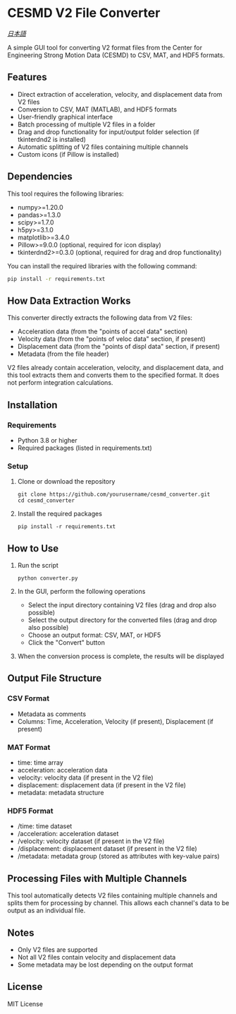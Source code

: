 # CESMD V2 File Converter

*[日本語](README_JP.md)*

A simple GUI tool for converting V2 format files from the Center for Engineering Strong Motion Data (CESMD) to CSV, MAT, and HDF5 formats.

## Features

- Direct extraction of acceleration, velocity, and displacement data from V2 files
- Conversion to CSV, MAT (MATLAB), and HDF5 formats
- User-friendly graphical interface
- Batch processing of multiple V2 files in a folder
- Drag and drop functionality for input/output folder selection (if tkinterdnd2 is installed)
- Automatic splitting of V2 files containing multiple channels
- Custom icons (if Pillow is installed)

## Dependencies

This tool requires the following libraries:

* numpy>=1.20.0
* pandas>=1.3.0
* scipy>=1.7.0
* h5py>=3.1.0
* matplotlib>=3.4.0
* Pillow>=9.0.0 (optional, required for icon display)
* tkinterdnd2>=0.3.0 (optional, required for drag and drop functionality)

You can install the required libraries with the following command:

```bash
pip install -r requirements.txt
```

## How Data Extraction Works

This converter directly extracts the following data from V2 files:

- Acceleration data (from the "points of accel data" section)
- Velocity data (from the "points of veloc data" section, if present)
- Displacement data (from the "points of displ data" section, if present)
- Metadata (from the file header)

V2 files already contain acceleration, velocity, and displacement data, and this tool extracts them and converts them to the specified format. It does not perform integration calculations.

## Installation

### Requirements

- Python 3.8 or higher
- Required packages (listed in requirements.txt)

### Setup

1. Clone or download the repository
   ```
   git clone https://github.com/yourusername/cesmd_converter.git
   cd cesmd_converter
   ```

2. Install the required packages
   ```
   pip install -r requirements.txt
   ```

## How to Use

1. Run the script
   ```
   python converter.py
   ```

2. In the GUI, perform the following operations
   - Select the input directory containing V2 files (drag and drop also possible)
   - Select the output directory for the converted files (drag and drop also possible)
   - Choose an output format: CSV, MAT, or HDF5
   - Click the "Convert" button

3. When the conversion process is complete, the results will be displayed

## Output File Structure

### CSV Format
- Metadata as comments
- Columns: Time, Acceleration, Velocity (if present), Displacement (if present)

### MAT Format
- time: time array
- acceleration: acceleration data
- velocity: velocity data (if present in the V2 file)
- displacement: displacement data (if present in the V2 file)
- metadata: metadata structure

### HDF5 Format
- /time: time dataset
- /acceleration: acceleration dataset
- /velocity: velocity dataset (if present in the V2 file)
- /displacement: displacement dataset (if present in the V2 file)
- /metadata: metadata group (stored as attributes with key-value pairs)

## Processing Files with Multiple Channels

This tool automatically detects V2 files containing multiple channels and splits them for processing by channel. This allows each channel's data to be output as an individual file.

## Notes

- Only V2 files are supported
- Not all V2 files contain velocity and displacement data
- Some metadata may be lost depending on the output format

## License

MIT License 